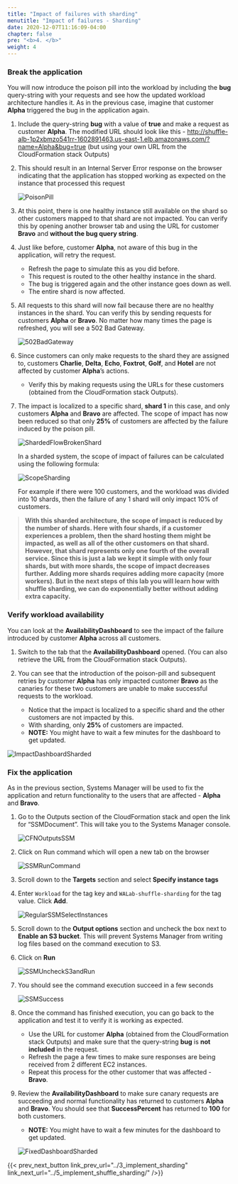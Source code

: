 ```yaml
---
title: "Impact of failures with sharding"
menutitle: "Impact of failures - Sharding"
date: 2020-12-07T11:16:09-04:00
chapter: false
pre: "<b>4. </b>"
weight: 4
---
```


### Break the application

You will now introduce the poison pill into the workload by including the **bug** query-string with your requests and see how the updated workload architecture handles it. As in the previous case, imagine that customer **Alpha** triggered the bug in the application again.

1. Include the query-string **bug** with a value of **true** and make a request as customer **Alpha**. The modified URL should look like this - http://shuffle-alb-1p2xbmzo541rr-1602891463.us-east-1.elb.amazonaws.com/?name=Alpha&bug=true (but using your own URL from the CloudFormation stack Outputs)
1. This should result in an Internal Server Error response on the browser indicating that the application has stopped working as expected on the instance that processed this request

    ![PoisonPill](/Reliability/300_Fault_Isolation_with_Shuffle_Sharding/Images/PoisonPill.png?classes=lab_picture_auto)

1. At this point, there is one healthy instance still available on the shard so other customers mapped to that shard are not impacted. You can verify this by opening another browser tab and using the URL for customer **Bravo** and **without the bug query string**.

1. Just like before, customer **Alpha**, not aware of this bug in the application, will retry the request.
    * Refresh the page to simulate this as you did before.
    * This request is routed to the other healthy instance in the shard.
    * The bug is triggered again and the other instance goes down as well.
    * The entire shard is now affected.
1. All requests to this shard will now fail because there are no healthy instances in the shard. You can verify this by sending requests for customers **Alpha** or **Bravo**. No matter how many times the page is refreshed, you will see a 502 Bad Gateway.

    ![502BadGateway](/Reliability/300_Fault_Isolation_with_Shuffle_Sharding/Images/502BadGateway.png?classes=lab_picture_auto)

1. Since customers can only make requests to the shard they are assigned to, customers **Charlie**, **Delta**, **Echo**, **Foxtrot**, **Golf**, and **Hotel** are not affected by customer **Alpha**’s actions.
    * Verify this by making requests using the URLs for these customers (obtained from the CloudFormation stack Outputs).

1. The impact is localized to a specific shard, **shard 1** in this case, and only customers **Alpha** and **Bravo** are affected. The scope of impact has now been reduced so that only **25%** of customers are affected by the failure induced by the poison pill.

    ![ShardedFlowBrokenShard](/Reliability/300_Fault_Isolation_with_Shuffle_Sharding/Images/ShardedFlowBrokenShard.png?classes=lab_picture_auto)

    In a sharded system, the scope of impact of failures can be calculated using the following formula:

    ![ScopeSharding](/Reliability/300_Fault_Isolation_with_Shuffle_Sharding/Images/ScopeSharding.png?classes=lab_picture_auto)

    For example if there were 100 customers, and the workload was divided into 10 shards, then the failure of any 1 shard will only impact 10% of customers.

> **With this sharded architecture, the scope of impact is reduced by the number of shards. Here with four shards, if a customer experiences a problem, then the shard hosting them might be impacted, as well as all of the other customers on that shard. However, that shard represents only one fourth of the overall service. Since this is just a lab we kept it simple with only four shards, but with more shards, the scope of impact decreases further. Adding more shards requires adding more capacity (more workers). But in the next steps of this lab you will learn how with shuffle sharding, we can do exponentially better without adding extra capacity.**

### Verify workload availability

You can look at the **AvailabilityDashboard** to see the impact of the failure introduced by customer **Alpha** across all customers.

1. Switch to the tab that the **AvailabilityDashboard** opened. (You can also retrieve the URL from the CloudFormation stack Outputs).

1. You can see that the introduction of the poison-pill and subsequent retries by customer **Alpha** has only impacted customer **Bravo** as the canaries for these two customers are unable to make successful requests to the workload.
    * Notice that the impact is localized to a specific shard and the other customers are not impacted by this.
    * With sharding, only **25%** of customers are impacted.
    * **NOTE:** You might have to wait a few minutes for the dashboard to get updated.

  ![ImpactDashboardSharded](/Reliability/300_Fault_Isolation_with_Shuffle_Sharding/Images/ImpactDashboardSharded.png?classes=lab_picture_auto)

### Fix the application

As in the previous section, Systems Manager will be used to fix the application and return functionality to the users that are affected - **Alpha** and **Bravo**.

1. Go to the Outputs section of the CloudFormation stack and open the link for “SSMDocument”. This will take you to the Systems Manager console.

    ![CFNOutputsSSM](/Reliability/300_Fault_Isolation_with_Shuffle_Sharding/Images/CFNOutputsSSM.png?classes=lab_picture_auto)

1. Click on Run command which will open a new tab on the browser

    ![SSMRunCommand](/Reliability/300_Fault_Isolation_with_Shuffle_Sharding/Images/SSMRunCommand.png?classes=lab_picture_auto)

1. Scroll down to the **Targets** section and select **Specify instance tags**
1. Enter `Workload` for the tag key and `WALab-shuffle-sharding` for the tag value. Click **Add**.

    ![RegularSSMSelectInstances](/Reliability/300_Fault_Isolation_with_Shuffle_Sharding/Images/RegularSSMSelectInstances.png?classes=lab_picture_auto)

1. Scroll down to the **Output options** section and uncheck the box next to **Enable an S3 bucket**. This will prevent Systems Manager from writing log files based on the command execution to S3.
1. Click on **Run**

    ![SSMUncheckS3andRun](/Reliability/300_Fault_Isolation_with_Shuffle_Sharding/Images/SSMUncheckS3andRun.png?classes=lab_picture_auto)

1. You should see the command execution succeed in a few seconds

    ![SSMSuccess](/Reliability/300_Fault_Isolation_with_Shuffle_Sharding/Images/SSMSuccess.png?classes=lab_picture_auto)

1. Once the command has finished execution, you can go back to the application and test it to verify it is working as expected.
    * Use the URL for customer **Alpha** (obtained from the CloudFormation stack Outputs) and make sure that the query-string **bug** is **not included** in the request.
    * Refresh the page a few times to make sure responses are being received from 2 different EC2 instances.
    * Repeat this process for the other customer that was affected - **Bravo**.

1. Review the **AvailabilityDashboard** to make sure canary requests are succeeding and normal functionality has returned to customers **Alpha** and **Bravo**. You should see that **SuccessPercent** has returned to **100** for both customers.
    * **NOTE:** You might have to wait a few minutes for the dashboard to get updated.

    ![FixedDashboardSharded](/Reliability/300_Fault_Isolation_with_Shuffle_Sharding/Images/FixedDashboardSharded.png?classes=lab_picture_auto)

{{< prev_next_button link_prev_url="../3_implement_sharding" link_next_url="../5_implement_shuffle_sharding/" />}}
